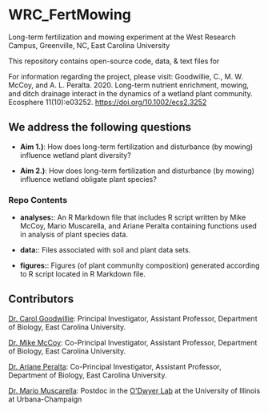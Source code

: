 # WRC_FertMowing
Long-term fertilization and mowing experiment at the West Research Campus, Greenville, NC, East Carolina University

This repository contains open-source code, data, & text files for 

For information regarding the project, please visit: Goodwillie, C., M. W. McCoy, and A. L. Peralta. 2020. Long-term nutrient enrichment, mowing, and ditch drainage interact in the dynamics of a wetland plant community. Ecosphere 11(10):e03252. https://doi.org/10.1002/ecs2.3252

## We address the following questions

* **Aim 1.)**: How does long-term fertilization and disturbance (by mowing) influence wetland plant diversity?

* **Aim 2.)**: How does long-term fertilization and disturbance (by mowing) influence wetland obligate plant species? 

### Repo Contents

* **analyses:**: An R Markdown file that includes R script written by Mike McCoy, Mario Muscarella, and Ariane Peralta containing functions used in analysis of plant species data.

* **data:**: Files associated with soil and plant data sets. 

* **figures:**: Figures (of plant community composition) generated according to R script located in R Markdown file.

## Contributors

[Dr. Carol Goodwillie](https://www.goodwillielab.com/): Principal Investigator, Assistant Professor, Department of Biology, East Carolina University.

[Dr. Mike McCoy](http://mikemccoylab.weebly.com/): Co-Principal Investigator, Assistant Professor, Department of Biology, East Carolina University. 

[Dr. Ariane Peralta](http://www.peraltalab.com): Co-Principal Investigator, Assistant Professor, Department of Biology, East Carolina University. 

[Dr. Mario Muscarella](http://mmuscarella.github.io/): Postdoc in the [O'Dwyer Lab](https://publish.illinois.edu/odwyerlab/) at the University of Illinois at Urbana-Champaign
